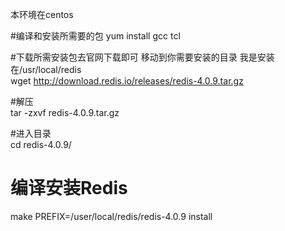 本环境在centos

#编译和安装所需要的包
yum install gcc tcl

#下载所需安装包去官网下载即可 移动到你需要安装的目录 我是安装在/usr/local/redis  
wget http://download.redis.io/releases/redis-4.0.9.tar.gz  

#解压  
tar -zxvf redis-4.0.9.tar.gz   

#进入目录  
cd redis-4.0.9/  

# 编译安装Redis  
make PREFIX=/user/local/redis/redis-4.0.9 install
